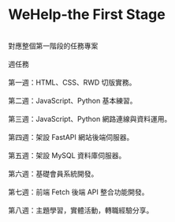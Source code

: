 # WeHelp-the First Stage

<br>對應整個第一階段的任務專案</br>
<br>週任務</br>
<br>第一週：HTML、CSS、RWD 切版實務。</br>
<br>第二週：JavaScript、Python 基本練習。</br>
<br>第三週：JavaScript、Python 網路連線與資料運用。</br>
<br>第四週：架設 FastAPI 網站後端伺服器。</br>
<br>第五週：架設 MySQL 資料庫伺服器。</br>
<br>第六週：基礎會員系統開發。</br>
<br>第七週：前端 Fetch 後端 API 整合功能開發。</br>
<br>第八週：主題學習，實體活動，轉職經驗分享。</br>
